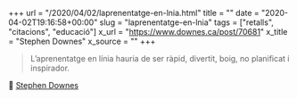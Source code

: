 +++
url = "/2020/04/02/laprenentatge-en-lnia.html"
title = ""
date = "2020-04-02T19:16:58+00:00"
slug = "laprenentatge-en-lnia"
tags = ["retalls", "citacions", "educació"]
x_url = "https://www.downes.ca/post/70681"
x_title = "Stephen Downes"
x_source = ""
+++

> L’aprenentatge en línia hauria de ser ràpid, divertit, boig, no planificat i inspirador.

📎 [Stephen Downes](https://www.downes.ca/post/70681)
